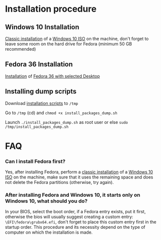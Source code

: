 # Installation procedure

## Windows 10 Installation

[Classic installation](https://www.howtogeek.com/197559/how-to-install-windows-10-on-your-pc/) of a [Windows 10 ISO](https://www.microsoft.com/en-us/software-download/windows10) on the machine, don't forget to leave some room on the hard drive for Fedora (minimum 50 GB recommended)

## Fedora 36 Installation

[Installation](https://docs.fedoraproject.org/en-US/fedora/f36/install-guide/install/Preparing_for_Installation/index.html) of [Fedora 36 with selected Desktop](hhttps://archive.fedoraproject.org/pub/fedora/linux/releases/36/Spins/x86_64/iso/)

## Installing dump scripts

Download [installation scripts](https://github.com/Epitech/dump) to `/tmp`

Go to `/tmp` (cd) and `chmod +x install_packages_dump.sh`

Launch `./install_packages_dump.sh` as root user or else `sudo /tmp/install_packages_dump.sh`

# FAQ

### Can I install Fedora first?

Yes, after installing Fedora, perform a [classic installation](https://www.howtogeek.com/197559/how-to-install-windows-10-on-your-pc/) of a [Windows 10 ISO](https://www.microsoft.com/en-us/software-download/windows10) on the machine, make sure that it uses the remaining space and does not delete the Fedora partitions (otherwise, try again).

### After installing Fedora and Windows 10, it starts only on Windows 10, what should you do?

In your BIOS, select the boot order, if a Fedora entry exists, put it first, otherwise the bios will usually suggest creating a custom entry: `\EFI\fedora\grubx64.efi`, don't forget to place this custom entry first in the startup order. This procedure and its necessity depend on the type of computer on which the installation is made.
